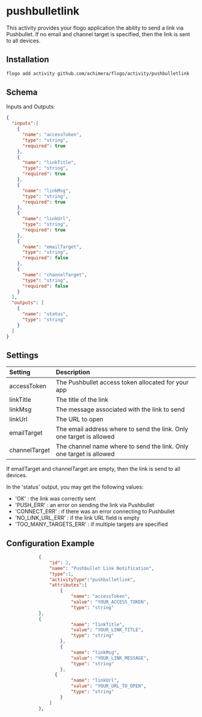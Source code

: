 # pushbulletlink
This activity provides your flogo application the ability to send a link via Pushbullet.
If no email and channel target is specified, then the link is sent to all devices. 


## Installation

```bash
flogo add activity github.com/achimera/flogo/activity/pushbulletlink
```

## Schema
Inputs and Outputs:

```json
{
  "inputs":[
    {
      "name": "accessToken",
      "type": "string",
      "required": true
    },
    {
      "name": "linkTitle",
      "type": "string",
      "required": true
    },
    {
      "name": "linkMsg",
      "type": "string",
      "required": true
    },
    {
      "name": "linkUrl",
      "type": "string",
      "required": true
    },
    {
      "name": "emailTarget",
      "type": "string",
      "required": false
    },
    {
      "name": "channelTarget",
      "type": "string",
      "required": false
    }
  ],
  "outputs": [
  	{
      "name": "status",
      "type": "string"
    }
  ]
}
```
## Settings
| Setting      | Description    |
|:-------------|:---------------|        
| accessToken  | The Pushbullet access token allocated for your app |
| linkTitle | The title of the link |
| linkMsg      	 | The message associated with the link to send |
| linkUrl      	 | The URL to open |
| emailTarget    	| The email address where to send the link. Only one target is allowed |
| channelTarget    	| The channel name where to send the link. Only one target is allowed |

If emailTarget and channelTarget are empty, then the link is send to all devices. 

In the 'status' output, you may get the following values:
- 'OK' : the link was correctly sent
- 'PUSH_ERR' : an error on sending the link via Pushbullet
- 'CONNECT_ERR' : if there was an error connecting to Pushbullet
- 'NO_LINK_URL_ERR' : if the link URL field is empty
- 'TOO_MANY_TARGETS_ERR' : if multiple targets are specified


## Configuration Example

```json
            {  
            	"id": 2,
            	"name": "Pushbullet Link Notification",
            	"type":1,
            	"activityType":"pushbulletlink",
            	"attributes":[  
    				{
      					"name": "accessToken",
      					"value": "YOUR_ACCESS_TOKEN",
      					"type": "string"
            },
            {
      					"name": "linkTitle",
      					"value": "YOUR_LINK_TITLE",
      					"type": "string"
    				},
    				{
      					"name": "linkMsg",
      					"value": "YOUR_LINK_MESSAGE",
      					"type": "string"
    				},
    			  {
      					"name": "linkUrl",
      					"value": "YOUR_URL_TO_OPEN",
      					"type": "string"
    				}
            	]
         	},
```

